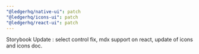 ```yaml
---
"@ledgerhq/native-ui": patch
"@ledgerhq/icons-ui": patch
"@ledgerhq/react-ui": patch
---
```


Storybook Update : select control fix, mdx support on react, update of icons and icons doc.
